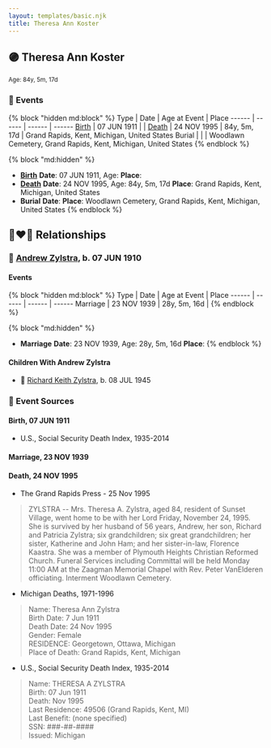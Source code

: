 ```yaml
---
layout: templates/basic.njk
title: Theresa Ann Koster
---
```

## 🟣 Theresa Ann Koster
<small>Age: 84y, 5m, 17d</small>

### 📆 Events

{% block "hidden md:block" %}
Type | Date | Age at Event | Place
------ | ------ | ------ | ------
[Birth](#event-event-3) | 07 JUN 1911 |  |
[Death](#event-event-4) | 24 NOV 1995 | 84y, 5m, 17d | Grand Rapids, Kent, Michigan, United States
Burial |  |  | Woodlawn Cemetery, Grand Rapids, Kent, Michigan, United States
{% endblock %}

{% block "md:hidden" %}
- **[Birth](#event-event-3)**
**Date**: 07 JUN 1911, Age:
**Place**:
- **[Death](#event-event-4)**
**Date**: 24 NOV 1995, Age: 84y, 5m, 17d
**Place**: Grand Rapids, Kent, Michigan, United States
- **Burial**
**Date**:
**Place**: Woodlawn Cemetery, Grand Rapids, Kent, Michigan, United States
{% endblock %}

## 👩‍❤️‍👨 Relationships

### 🔵 [Andrew Zylstra](/people/4/44051626), b. 07 JUN 1910

#### Events

{% block "hidden md:block" %}
Type | Date | Age at Event | Place
------ | ------ | ------ | ------
Marriage | 23 NOV 1939 | 28y, 5m, 16d |
{% endblock %}

{% block "md:hidden" %}
- **Marriage**
**Date**: 23 NOV 1939, Age: 28y, 5m, 16d
**Place**:
{% endblock %}

#### Children With Andrew Zylstra
* 🔵 [Richard Keith Zylstra](/people/8/82104984), b. 08 JUL 1945
### 📰 Event Sources

#### <a id="event-event-3"></a> Birth, 07 JUN 1911
* U.S., Social Security Death Index, 1935-2014

#### <a id="event-family-0-event-0"></a> Marriage, 23 NOV 1939

#### <a id="event-event-4"></a> Death, 24 NOV 1995
* The Grand Rapids Press  - 25 Nov 1995
>   
  > ZYLSTRA -- Mrs. Theresa A. Zylstra, aged 84, resident of Sunset Village, went home to be with her Lord Friday, November 24, 1995. She is survived by her husband of 56 years, Andrew, her son, Richard and Patricia Zylstra; six grandchildren; six great grandchildren; her sister, Katherine and John Ham; and her sister-in-law, Florence Kaastra. She was a member of Plymouth Heights Christian Reformed Church. Funeral Services including Committal will be held Monday 11:00 AM at the Zaagman Memorial Chapel with Rev. Peter VanElderen officiating. Interment Woodlawn Cemetery.
* Michigan Deaths, 1971-1996
>   
  > Name: Theresa Ann Zylstra  
  > Birth Date: 7 Jun 1911  
  > Death Date: 24 Nov 1995  
  > Gender: Female  
  > RESIDENCE: Georgetown, Ottawa, Michigan  
  > Place of Death: Grand Rapids, Kent, Michigan
* U.S., Social Security Death Index, 1935-2014
>   
  > Name: THERESA A ZYLSTRA  
  > Birth: 07 Jun 1911  
  > Death: Nov 1995  
  > Last Residence: 49506 (Grand Rapids, Kent, MI)  
  > Last Benefit: (none specified)  
  > SSN: ###-##-####  
  > Issued: Michigan